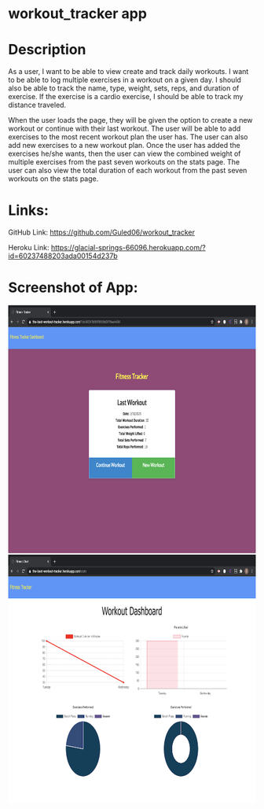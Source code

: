 # workout_tracker app

# Description

As a user, I want to be able to view create and track daily workouts. I want to be able to log multiple exercises in a workout on a given day. I should also be able to track the name, type, weight, sets, reps, and duration of exercise. If the exercise is a cardio exercise, I should be able to track my distance traveled.

When the user loads the page, they will be given the option to create a new workout or continue with their last workout. The user will be able to add exercises to the most recent workout plan the user has. The user can also add new exercises to a new workout plan. Once the user has added the exercises he/she wants, then the user can view the combined weight of multiple exercises from the past seven workouts on the stats page. The user can also view the total duration of each workout from the past seven workouts on the stats page.

# Links: 

GitHub Link: https://github.com/Guled06/workout_tracker

Heroku Link: https://glacial-springs-66096.herokuapp.com/?id=60237488203ada00154d237b

# Screenshot of App:

<img src="./docs/screenshotone.png" alt="Image showing the main page of the app">
<img src="./docs/screenshottwo.png" alt="Image showing the second page of the app">